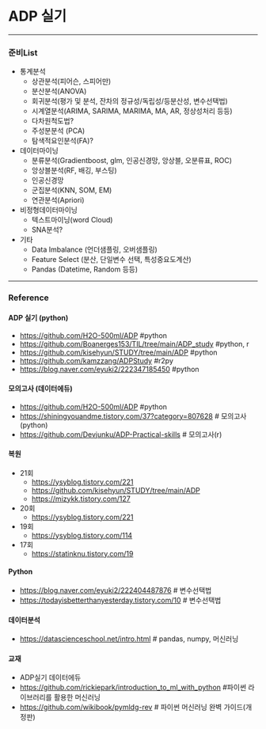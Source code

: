 # ADP 실기
***
### 준비List
- 통계분석
  - 상관분석(피어슨, 스피어만)  
  - 분산분석(ANOVA) 
  - 회귀분석(평가 및 분석, 잔차의 정규성/독립성/등분산성, 변수선택법)
  - 시계열분석(ARIMA, SARIMA, MARIMA, MA, AR, 정상성처리 등등)
  - 다차원척도법?
  - 주성분분석 (PCA)
  - 탐색적요인분석(FA)?
- 데이터마이닝
  - 분류분석(Gradientboost, glm, 인공신경망, 앙상블, 오분류표, ROC)
  - 앙상블분석(RF, 배깅, 부스팅)
  - 인공신경망
  - 군집분석(KNN, SOM, EM)
  - 연관분석(Apriori)
- 비정형데이터마이닝
  - 텍스트마이닝(word Cloud)
  - SNA분석?
- 기타
  - Data Imbalance (언더샘플링, 오버샘플링)
  - Feature Select (분산, 단일변수 선택, 특성중요도계산)
  - Pandas (Datetime, Random 등등)
 
***
### Reference
#### ADP 실기 (python)
- https://github.com/H2O-500ml/ADP #python
- https://github.com/Boanerges153/TIL/tree/main/ADP_study #python, r
- https://github.com/kisehyun/STUDY/tree/main/ADP #python
- https://github.com/kamzzang/ADPStudy  #r2py
- https://blog.naver.com/eyuki2/222347185450 #python

#### 모의고사 (데이터에듀)
- https://github.com/H2O-500ml/ADP #python
- https://shiningyouandme.tistory.com/37?category=807628 # 모의고사(python)
- https://github.com/Devjunku/ADP-Practical-skills # 모의고사(r)

#### 복원
- 21회
  - https://ysyblog.tistory.com/221
  - https://github.com/kisehyun/STUDY/tree/main/ADP
  - https://mizykk.tistory.com/127
- 20회
  - https://ysyblog.tistory.com/221
- 19회
  - https://ysyblog.tistory.com/114
- 17회
  - https://statinknu.tistory.com/19  

#### Python
- https://blog.naver.com/eyuki2/222404487876 # 변수선택법
- https://todayisbetterthanyesterday.tistory.com/10 # 변수선택법

#### 데이터분석 
- https://datascienceschool.net/intro.html # pandas, numpy, 머신러닝

#### 교재
- ADP실기 데이터에듀
- https://github.com/rickiepark/introduction_to_ml_with_python #파이썬 라이브러리를 활용한 머신러닝
- https://github.com/wikibook/pymldg-rev # 파이썬 머신러닝 완벽 가이드(개정판)
